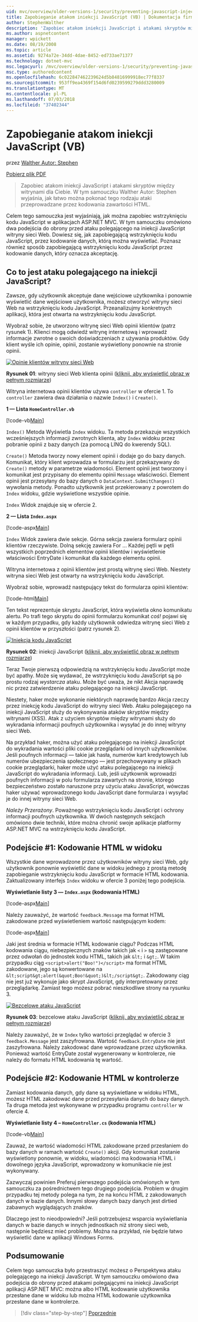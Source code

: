```yaml
---
uid: mvc/overview/older-versions-1/security/preventing-javascript-injection-attacks-vb
title: Zapobieganie atakom iniekcji JavaScript (VB) | Dokumentacja firmy Microsoft
author: StephenWalther
description: 'Zapobiec atakom iniekcji JavaScript i atakami skryptów między witrynami dla Ciebie. W tym samouczku Walther Autor: Stephen wyjaśnia, jak można łatwo de...'
ms.author: aspnetcontent
manager: wpickett
ms.date: 08/19/2008
ms.topic: article
ms.assetid: 9274a72e-34dd-4dae-8452-ed733ae71377
ms.technology: dotnet-mvc
msc.legacyurl: /mvc/overview/older-versions-1/security/preventing-javascript-injection-attacks-vb
msc.type: authoredcontent
ms.openlocfilehash: 6c022847462239624d5b84816999918ec77f8337
ms.sourcegitcommit: 953ff9ea4369f154d6fd0239599279ddd3280009
ms.translationtype: MT
ms.contentlocale: pl-PL
ms.lasthandoff: 07/03/2018
ms.locfileid: "37402344"
---
```

<a name="preventing-javascript-injection-attacks-vb"></a>Zapobieganie atakom iniekcji JavaScript (VB)
====================
przez [Walther Autor: Stephen](https://github.com/StephenWalther)

[Pobierz plik PDF](http://download.microsoft.com/download/8/4/8/84843d8d-1575-426c-bcb5-9d0c42e51416/ASPNET_MVC_Tutorial_06_VB.pdf)

> Zapobiec atakom iniekcji JavaScript i atakami skryptów między witrynami dla Ciebie. W tym samouczku Walther Autor: Stephen wyjaśnia, jak łatwo można pokonać tego rodzaju ataki przeprowadzane przez kodowania zawartości HTML.


Celem tego samouczka jest wyjaśniają, jak można zapobiec wstrzyknięciu kodu JavaScript w aplikacjach ASP.NET MVC. W tym samouczku omówiono dwa podejścia do obrony przed ataku polegającego na iniekcji JavaScript witryny sieci Web. Dowiesz się, jak zapobiegającą wstrzyknięciu kodu JavaScript, przez kodowanie danych, którą można wyświetlać. Poznasz również sposób zapobiegającą wstrzyknięciu kodu JavaScript przez kodowanie danych, który oznacza akceptację.

## <a name="what-is-a-javascript-injection-attack"></a>Co to jest ataku polegającego na iniekcji JavaScript?

Zawsze, gdy użytkownik akceptuje dane wejściowe użytkownika i ponownie wyświetlić dane wejściowe użytkownika, możesz otworzyć witryny sieci Web na wstrzyknięciu kodu JavaScript. Przeanalizujmy konkretnych aplikacji, która jest otwarta na wstrzyknięciu kodu JavaScript.

Wyobraź sobie, że utworzono witrynę sieci Web opinii klientów (patrz rysunek 1). Klienci mogą odwiedź witrynę internetową i wprowadź informacje zwrotne o swoich doświadczeniach z używania produktów. Gdy klient wyśle ich opinie, opinii, zostanie wyświetlony ponownie na stronie opinii.


[![Opinie klientów witryny sieci Web](preventing-javascript-injection-attacks-vb/_static/image2.png)](preventing-javascript-injection-attacks-vb/_static/image1.png)

**Rysunek 01**: witryny sieci Web klienta opinii ([kliknij, aby wyświetlić obraz w pełnym rozmiarze](preventing-javascript-injection-attacks-vb/_static/image3.png))


Witryna internetowa opinii klientów używa `controller` w ofercie 1. To `controller` zawiera dwa działania o nazwie `Index()` i `Create()`.

**1 — Lista `HomeController.vb`**

[!code-vb[Main](preventing-javascript-injection-attacks-vb/samples/sample1.vb)]

`Index()` Metoda Wyświetla `Index` widoku. Ta metoda przekazuje wszystkich wcześniejszych informacji zwrotnych klienta, aby `Index` widoku przez pobranie opinii z bazy danych (za pomocą LINQ do kwerendy SQL).

`Create()` Metoda tworzy nowy element opinii i dodaje go do bazy danych. Komunikat, który klient wprowadza w formularzu jest przekazywany do `Create()` metody w parametrze wiadomości. Element opinii jest tworzony i komunikat jest przypisany do elementu opinii `Message` właściwości. Element opinii jest przesyłany do bazy danych o `DataContext.SubmitChanges()` wywołania metody. Ponadto użytkownik jest przekierowany z powrotem do `Index` widoku, gdzie wyświetlone wszystkie opinie.

`Index` Widok znajduje się w ofercie 2.

**2 — Lista `Index.aspx`**

[!code-aspx[Main](preventing-javascript-injection-attacks-vb/samples/sample2.aspx)]

`Index` Widok zawiera dwie sekcje. Górna sekcja zawiera formularz opinii klientów rzeczywiste. Dolną sekcję zawiera For … Każdej pętli w pętli wszystkich poprzednich elementów opinii klientów i wyświetlenie właściwości EntryDate i komunikat dla każdego elementu opinii.

Witryna internetowa z opinii klientów jest prostą witrynę sieci Web. Niestety witryna sieci Web jest otwarty na wstrzyknięciu kodu JavaScript.

Wyobraź sobie, wprowadź następujący tekst do formularza opinii klientów:

[!code-html[Main](preventing-javascript-injection-attacks-vb/samples/sample3.html)]

Ten tekst reprezentuje skryptu JavaScript, która wyświetla okno komunikatu alertu. Po trafi tego skryptu do opinii formularzu komunikat <em>coś!</em> pojawi się w każdym przypadku, gdy każdy użytkownik odwiedza witrynę sieci Web z opinii klientów w przyszłości (patrz rysunek 2).


[![Iniekcja kodu JavaScript](preventing-javascript-injection-attacks-vb/_static/image5.png)](preventing-javascript-injection-attacks-vb/_static/image4.png)

**Rysunek 02**: iniekcji JavaScript ([kliknij, aby wyświetlić obraz w pełnym rozmiarze](preventing-javascript-injection-attacks-vb/_static/image6.png))


Teraz Twoje pierwszą odpowiedzią na wstrzyknięciu kodu JavaScript może być apathy. Może się wydawać, że wstrzyknięciu kodu JavaScript są po prostu rodzaj *wystarcza* ataku. Może być uważa, że nikt Akcja naprawdę nic przez zatwierdzenie ataku polegającego na iniekcji JavaScript.

Niestety, haker może wykonanie niektórych naprawdę bardzo Akcja rzeczy przez iniekcję kodu JavaScript do witryny sieci Web. Ataku polegającego na iniekcji JavaScript służy do wykonywania ataków skryptów między witrynami (XSS). Atak z użyciem skryptów między witrynami służy do wykradania informacji poufnych użytkownika i wysyłać je do innej witryny sieci Web.

Na przykład haker, można użyć ataku polegającego na iniekcji JavaScript do wykradania wartości pliki cookie przeglądarki od innych użytkowników. Jeśli poufnych informacji — takie jak hasła, numerów kart kredytowych lub numerów ubezpieczenia społecznego — jest przechowywany w plikach cookie przeglądarki, haker może użyć ataku polegającego na iniekcji JavaScript do wykradania informacji. Lub, jeśli użytkownik wprowadzi poufnych informacji w polu formularza zawartych na stronie, którego bezpieczeństwo zostało naruszone przy użyciu ataku JavaScript, wówczas haker używać wprowadzonego kodu JavaScript dane formularza i wysyłać je do innej witryny sieci Web.

*Należy Przerażony*. Poważnego wstrzyknięciu kodu JavaScript i ochrony informacji poufnych użytkownika. W dwóch następnych sekcjach omówiono dwie techniki, które można chronić swoje aplikacje platformy ASP.NET MVC na wstrzyknięciu kodu JavaScript.

## <a name="approach-1-html-encode-in-the-view"></a>Podejście #1: Kodowanie HTML w widoku

Wszystkie dane wprowadzone przez użytkowników witryny sieci Web, gdy użytkownik ponownie wyświetlić dane w widoku jednego z prostą metodę zapobieganie wstrzyknięciu kodu JavaScript w formacie HTML kodowania. Zaktualizowany interfejs `Index` widoku w ofercie 3 poniżej tego podejścia.

**Wyświetlanie listy 3 — `Index.aspx` (kodowania HTML)**

[!code-aspx[Main](preventing-javascript-injection-attacks-vb/samples/sample4.aspx)]

Należy zauważyć, że wartość `feedback.Message` ma format HTML zakodowane przed wyświetleniem wartość następującym kodem:

[!code-aspx[Main](preventing-javascript-injection-attacks-vb/samples/sample5.aspx)]

Jaki jest średnia w formacie HTML kodowanie ciągu? Podczas HTML kodowania ciągu, niebezpiecznych znaków takich jak `<` i `>` są zastępowane przez odwołań do jednostek kodu HTML, takich jak `&lt;` i `&gt;`. W takim przypadku ciąg `<script>alert("Boo!")</script>` ma format HTML zakodowane, jego są konwertowane na `&lt;script&gt;alert(&quot;Boo!&quot;)&lt;/script&gt;`. Zakodowany ciąg nie jest już wykonuje jako skrypt JavaScript, gdy interpretowany przez przeglądarkę. Zamiast tego możesz pobrać nieszkodliwe strony na rysunku 3.


[![Bezcelowe ataku JavaScript](preventing-javascript-injection-attacks-vb/_static/image8.png)](preventing-javascript-injection-attacks-vb/_static/image7.png)

**Rysunek 03**: bezcelowe ataku JavaScript ([kliknij, aby wyświetlić obraz w pełnym rozmiarze](preventing-javascript-injection-attacks-vb/_static/image9.png))


Należy zauważyć, że w `Index` tylko wartości przeglądać w ofercie 3 `feedback.Message` jest zaszyfrowana. Wartość `feedback.EntryDate` nie jest zaszyfrowana. Należy zakodować dane wprowadzane przez użytkownika. Ponieważ wartość EntryDate został wygenerowany w kontrolerze, nie należy do formatu HTML kodowania tę wartość.

## <a name="approach-2-html-encode-in-the-controller"></a>Podejście #2: Kodowanie HTML w kontrolerze

Zamiast kodowania danych, gdy dane są wyświetlane w widoku HTML, możesz HTML zakodować dane przed przesyłania danych do bazy danych. Ta druga metoda jest wykonywane w przypadku programu `controller` w ofercie 4.

**Wyświetlanie listy 4 – `HomeController.cs` (kodowania HTML)**

[!code-vb[Main](preventing-javascript-injection-attacks-vb/samples/sample6.vb)]

Zauważ, że wartość wiadomości HTML zakodowane przed przesłaniem do bazy danych w ramach wartość `Create()` akcji. Gdy komunikat zostanie wyświetlony ponownie, w widoku, wiadomości ma kodowania HTML i dowolnego języka JavaScript, wprowadzony w komunikacie nie jest wykonywany.

Zazwyczaj powinien Preferuj pierwszego podejścia omówionych w tym samouczku za pośrednictwem tego drugiego podejścia. Problem w drugim przypadku tej metody polega na tym, że na końcu HTML z zakodowanych danych w bazie danych. Innymi słowy danych bazy danych jest dirtied zabawnych wyglądających znaków.

Dlaczego jest to nieodpowiedni? Jeśli potrzebujesz wsparcia wyświetlania danych w bazie danych w innych jednostkach niż strony sieci web, następnie będziesz mieć problemy. Można na przykład, nie będzie łatwo wyświetlić dane w aplikacji Windows Forms.

## <a name="summary"></a>Podsumowanie

Celem tego samouczka było przestraszyć możesz o Perspektywa ataku polegającego na iniekcji JavaScript. W tym samouczku omówiono dwa podejścia do obrony przed atakami polegającymi na iniekcji JavaScript aplikacji ASP.NET MVC: można albo HTML kodowanie użytkownika przesłane dane w widoku lub można HTML kodowanie użytkownika przesłane dane w kontrolerze.

> [!div class="step-by-step"]
> [Poprzednie](authenticating-users-with-windows-authentication-vb.md)
